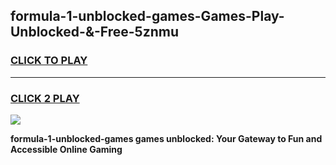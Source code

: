
## formula-1-unblocked-games-Games-Play-Unblocked-&-Free-5znmu
<h3>
<a href="https://premium76.site?title=formula-1-unblocked-games&ref=24A">CLICK TO PLAY</a></h3>
<hr>

<h3>
<a href="https://premium76.site?title=formula-1-unblocked-games&ref=24A">CLICK 2 PLAY</a>
  
</h3>

<a href="https://premium76.site?title=formula-1-unblocked-games&ref=24A"><img src="https://clearcache.store/games.png"></a>


**formula-1-unblocked-games games unblocked: Your Gateway to Fun and Accessible Online Gaming**

